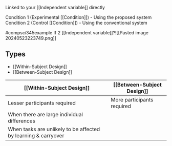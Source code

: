 Linked to your [[Independent variable]] directly

Condition 1 (Experimental [[Condition]]) - Using the proposed system
Condition 2 (Control [[Condition]]) - Using the conventional system

#compsci345example 
If 2 [[Independent variable]]?![[Pasted image 20240523223749.png]]
## Types
- [[Within-Subject Design]]
- [[Between-Subject Design]]

| [[Within-Subject Design]]                                      | [[Between-Subject Design]] |
| -------------------------------------------------------------- | -------------------------- |
| Lesser participants required                                   | More participants required |
| When there are large individual differences                    |                            |
| When tasks are unlikely to be affected by learning & carryover |                            |

